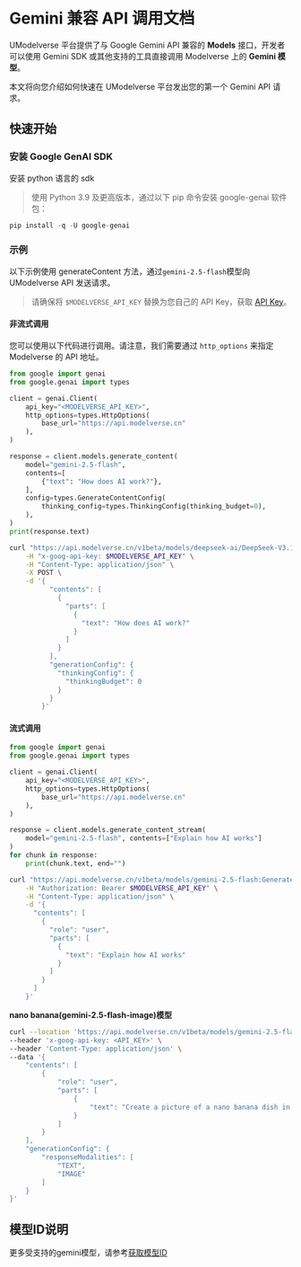 # Gemini 兼容 API 调用文档

UModelverse 平台提供了与 Google Gemini API 兼容的 **Models** 接口，开发者可以使用 Gemini SDK 或其他支持的工具直接调用 Modelverse 上的 **Gemini 模型**。

本文将向您介绍如何快速在 UModelverse 平台发出您的第一个 Gemini API 请求。

## 快速开始

### 安装 Google GenAI SDK
安装 python 语言的 sdk

> 使用 Python 3.9 及更高版本，通过以下 pip 命令安装 google-genai 软件包：
>

```python
pip install -q -U google-genai
```



### 示例
以下示例使用 generateContent 方法，通过`gemini-2.5-flash`模型向 UModelverse API 发送请求。

> 请确保将 `$MODELVERSE_API_KEY` 替换为您自己的 API Key，获取 [API Key](https://console.ucloud.cn/modelverse/experience/api-keys)。
>

#### 非流式调用
您可以使用以下代码进行调用。请注意，我们需要通过 `http_options` 来指定 Modelverse 的 API 地址。

```python
from google import genai
from google.genai import types

client = genai.Client(
    api_key="<MODELVERSE_API_KEY>",
    http_options=types.HttpOptions(
        base_url="https://api.modelverse.cn"
    ),
)

response = client.models.generate_content(
    model="gemini-2.5-flash",
    contents=[
        {"text": "How does AI work?"},
    ],
    config=types.GenerateContentConfig(
        thinking_config=types.ThinkingConfig(thinking_budget=0),
    ),
)
print(response.text)

```

```bash
curl "https://api.modelverse.cn/v1beta/models/deepseek-ai/DeepSeek-V3.1:generateContent" \
    -H "x-goog-api-key: $MODELVERSE_API_KEY" \
    -H "Content-Type: application/json" \
    -X POST \
    -d '{
          "contents": [
            {
              "parts": [
                {
                  "text": "How does AI work?"
                }
              ]
            }
          ],
          "generationConfig": {
            "thinkingConfig": {
              "thinkingBudget": 0
            }
          }
        }'
```



#### 流式调用
```python
from google import genai
from google.genai import types

client = genai.Client(
    api_key="<MODELVERSE_API_KEY>",
    http_options=types.HttpOptions(
        base_url="https://api.modelverse.cn"
    ),
)

response = client.models.generate_content_stream(
    model="gemini-2.5-flash", contents=["Explain how AI works"]
)
for chunk in response:
    print(chunk.text, end="")

```

```bash
curl "https://api.modelverse.cn/v1beta/models/gemini-2.5-flash:GenerateContent?alt=sse" \
    -H "Authorization: Bearer $MODELVERSE_API_KEY" \
    -H "Content-Type: application/json" \
    -d '{
      "contents": [
        {
          "role": "user",
          "parts": [
            {
              "text": "Explain how AI works"
            }
          ]
        }
      ]
    }'
```

**nano banana(gemini-2.5-flash-image)模型**

```bash
curl --location 'https://api.modelverse.cn/v1beta/models/gemini-2.5-flash-image:generateContent' \
--header 'x-goog-api-key: <API_KEY>' \
--header 'Content-Type: application/json' \
--data '{
    "contents": [
        {
            "role": "user",
            "parts": [
                {
                    "text": "Create a picture of a nano banana dish in a fancy restaurant with a Gemini theme"
                }
            ]
        }
    ],
    "generationConfig": {
        "responseModalities": [
            "TEXT",
            "IMAGE"
        ]
    }
}'
```

## 模型ID说明
更多受支持的gemini模型，请参考[获取模型ID](/modelverse/api_doc/model_id.md)